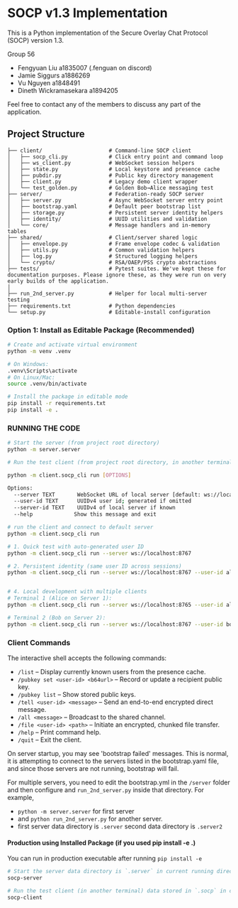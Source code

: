 # SOCP v1.3 Implementation

This is a Python implementation of the Secure Overlay Chat Protocol (SOCP) version 1.3.

Group 56
- Fengyuan Liu a1835007 (.fenguan on discord)
- Jamie Siggurs a1886269
- Vu Nguyen a1848491
- Dineth Wickramasekara a1894205

Feel free to contact any of the members to discuss any part of the application.

## Project Structure

```
├── client/                     # Command-line SOCP client
│   ├── socp_cli.py             # Click entry point and command loop
│   ├── ws_client.py            # WebSocket session helpers
│   ├── state.py                # Local keystore and presence cache
│   ├── pubdir.py               # Public key directory management
│   ├── client.py               # Legacy demo client wrapper
│   └── test_golden.py          # Golden Bob→Alice messaging test
├── server/                     # Federation-ready SOCP server
│   ├── server.py               # Async WebSocket server entry point
│   ├── bootstrap.yaml          # Default peer bootstrap list
│   ├── storage.py              # Persistent server identity helpers
│   ├── identity/               # UUID utilities and validation
│   └── core/                   # Message handlers and in-memory tables
├── shared/                     # Client/server shared logic
│   ├── envelope.py             # Frame envelope codec & validation
│   ├── utils.py                # Common validation helpers
│   ├── log.py                  # Structured logging helpers
│   └── crypto/                 # RSA/OAEP/PSS crypto abstractions
├── tests/                      # Pytest suites. We've kept these for documentation purposes. Please ignore these, as they were run on very early builds of the application.
│ 
├── run_2nd_server.py           # Helper for local multi-server testing
├── requirements.txt            # Python dependencies
└── setup.py                    # Editable-install configuration
```

### Option 1: Install as Editable Package (Recommended)

```bash
# Create and activate virtual environment
python -m venv .venv

# On Windows:
.venv\Scripts\activate
# On Linux/Mac:
source .venv/bin/activate

# Install the package in editable mode
pip install -r requirements.txt
pip install -e .
```


### RUNNING THE CODE 

```bash
# Start the server (from project root directory)
python -m server.server

# Run the test client (from project root directory, in another terminal)

python -m client.socp_cli run [OPTIONS]

Options:
  --server TEXT       WebSocket URL of local server [default: ws://localhost:8765]
  --user-id TEXT      UUIDv4 user id; generated if omitted
  --server-id TEXT    UUIDv4 of local server if known
  --help             Show this message and exit

# run the client and connect to default server
python -m client.socp_cli run 

# 1. Quick test with auto-generated user ID
python -m client.socp_cli run --server ws://localhost:8767

# 2. Persistent identity (same user ID across sessions)
python -m client.socp_cli run --server ws://localhost:8767 --user-id alice-uuid-here


# 4. Local development with multiple clients
# Terminal 1 (Alice on Server 1):
python -m client.socp_cli run --server ws://localhost:8765 --user-id alice-id

# Terminal 2 (Bob on Server 2):
python -m client.socp_cli run --server ws://localhost:8767 --user-id bob-id
```

### Client Commands

The interactive shell accepts the following commands:

- `/list` – Display currently known users from the presence cache.
- `/pubkey set <user-id> <b64url>` – Record or update a recipient public key.
- `/pubkey list` – Show stored public keys.
- `/tell <user-id> <message>` – Send an end-to-end encrypted direct message.
- `/all <message>` – Broadcast to the shared channel.
- `/file <user-id> <path>` – Initiate an encrypted, chunked file transfer.
- `/help` – Print command help.
- `/quit` – Exit the client.

On server startup, you may see 'bootstrap failed' messages. This is normal, it is attempting to connect to the servers listed in the bootstrap.yaml file, and since those servers are not running, bootstrap will fail.

For multiple servers, you need to edit the bootstrap.yml in the `/server` folder and then configure and `run_2nd_server.py` inside that directory. For example, 
- `python -m server.server` for first server 
- and `python run_2nd_server.py` for another server. 
- first server data directory is `.server` second data directory is `.server2`


#### Production using Installed Package (if you used pip install -e .)
You can run in production executable after running `pip install -e`
```bash
# Start the server data directory is `.server` in current running directory 
socp-server 

# Run the test client (in another terminal) data stored in `.socp` in current running directory
socp-client
```




